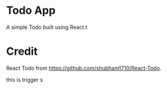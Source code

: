 # Todo App
A simple Todo built using React.t

# Credit
React Todo from https://github.com/shubham1710/React-Todo.

this is trigger s
